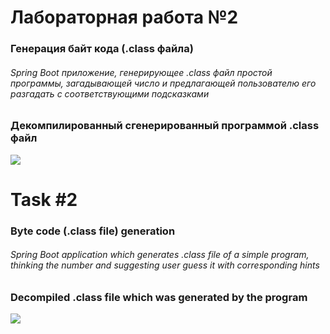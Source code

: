 # Лабораторная работа №2
### Генерация байт кода (.class файла)

###### Spring Boot приложение, генерирующее .class файл простой программы, загадывающей число и предлагающей пользователю его разгадать с соответствующими подсказками


### Декомпилированный сгенерированный программой .class файл  
![](https://github.com/beryanow/java_optimization_labs/blob/master/Lab_2%20(ASM%20Class%20Generation)/screenshots/Decompiled%20GuessNumber%20Class.png?raw=true)

# Task #2
### Byte code (.class file) generation

###### Spring Boot application which generates .class file of a simple program, thinking the number and suggesting user guess it with corresponding hints

### Decompiled .class file which was generated by the program
![](https://github.com/beryanow/java_optimization_labs/blob/master/Lab_2%20(ASM%20Class%20Generation)/screenshots/Decompiled%20GuessNumber%20Class.png?raw=true)
